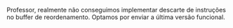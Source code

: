 Professor, realmente não conseguimos implementar descarte de instruções no buffer de reordenamento.
Optamos por enviar a última versão funcional.